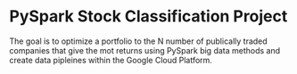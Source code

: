 # PySpark Stock Classification Project
The goal is to optimize a portfolio to the N number of publically traded companies that give the mot returns using
PySpark big data methods and create data pipleines within the Google Cloud Platform.